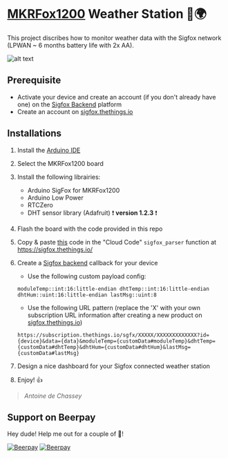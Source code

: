 # [MKRFox1200](https://www.arduino.cc/en/Main.ArduinoBoardMKRFox1200) Weather Station :satellite::earth_africa:
This project discribes how to monitor weather data with the Sigfox network (LPWAN ~ 6 months battery life with 2x AA).

![alt text](https://pbs.twimg.com/media/C8VV3O6XkAAO3UG.jpg)

## Prerequisite
- Activate your device and create an account (if you don't already have one) on the [Sigfox Backend](https://backend.sigfox.com/activate) platform
- Create an account on [sigfox.thethings.io](https://sigfox.thethings.io/#/register)

## Installations
1. Install the [Arduino IDE](https://www.arduino.cc/en/Main/Software)
2. Select the MKRFox1200 board
3. Install the following librairies:
    * Arduino SigFox for MKRFox1200
    * Arduino Low Power
    * RTCZero
    * DHT sensor library (Adafruit) :exclamation: **version 1.2.3** :exclamation:

4. Flash the board with the code provided in this repo
5. Copy & paste [this](https://jsbin.com/coxetafuvu/1/edit?js) code in the "Cloud Code" `sigfox_parser` function at https://sigfox.thethings.io/  
6. Create a [Sigfox backend](https://backend.sigfox.com/) callback for your device
    * Use the following custom payload config:
    ```
    moduleTemp::int:16:little-endian dhtTemp::int:16:little-endian dhtHum::uint:16:little-endian lastMsg::uint:8
    ```
    * Use the following URL pattern (replace the 'X' with your own subscription URL information after creating a new product on [sigfox.thethings.io](https://sigfox.thethings.io/#/register))
    ```
    https://subscription.thethings.io/sgfx/XXXXX/XXXXXXXXXXXXX?id={device}&data={data}&moduleTemp={customData#moduleTemp}&dhtTemp={customData#dhtTemp}&dhtHum={customData#dhtHum}&lastMsg={customData#lastMsg}
    ```
7. Design a nice dashboard for your Sigfox connected weather station
8. Enjoy! :+1:

> *Antoine de Chassey*

## Support on Beerpay
Hey dude! Help me out for a couple of :beers:!

[![Beerpay](https://beerpay.io/AntoinedeChassey/MKRFox1200_weather_station/badge.svg?style=beer-square)](https://beerpay.io/AntoinedeChassey/MKRFox1200_weather_station)  [![Beerpay](https://beerpay.io/AntoinedeChassey/MKRFox1200_weather_station/make-wish.svg?style=flat-square)](https://beerpay.io/AntoinedeChassey/MKRFox1200_weather_station?focus=wish)